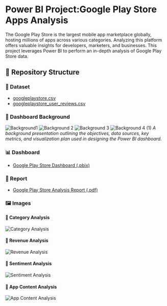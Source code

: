 # Power BI Project:Google Play Store Apps Analysis 
The Google Play Store is the largest mobile app marketplace globally, hosting millions of apps  across various categories. Analyzing this platform offers valuable insights for developers,  marketers, and businesses. This project leverages Power BI to perform an in-depth analysis of  Google Play Store data.
## 📁 Repository Structure
### 📂 Dataset
- [googleplaystore.csv](https://github.com/Samplergithub769/Google-Play-Store-Apps/blob/main/googleplaystore.csv)
- [googleplaystore_user_reviews.csv](https://github.com/Samplergithub769/Google-Play-Store-Apps/blob/main/googleplaystore_user_reviews.csv)

### 🎯 Dashboard Background
![Background1](https://github.com/user-attachments/assets/b082cd79-fdc8-4459-bfd3-94816786b965)
![Background 2](https://github.com/user-attachments/assets/83e41b12-2dd5-4056-b06e-0f033e983e64)
![Background 3](https://github.com/user-attachments/assets/5f8cd64e-7020-4963-aa5c-2e83e40e8913)
![Background 4 (1)](https://github.com/user-attachments/assets/4d5019f1-e775-4960-8d4d-2c06a033e439)
*A background presentation outlining the objectives, data sources, key metrics, and visualization plan used in designing the Power BI dashboard.*

### 📊 Dashboard
- [Google Play Store Dashboard (.pbix)](https://github.com/Samplergithub769/Google-Play-Store-Apps/blob/main/Google%20Play%20Store%20Apps%202.pbix)

### 📄 Report
- [Google Play Store Analysis Report (.pdf)](https://github.com/Samplergithub769/Google-Play-Store-Apps/blob/main/Google%20Play%20Store%20Apps%20Analysis.pdf)

### 🖼️ Images

#### 📌 Category Analysis
![Category Analysis](https://github.com/user-attachments/assets/fb7e309e-039c-42df-9d79-31e4ea86b46d)

#### 📌 Revenue Analysis
![Revenue Analysis](https://github.com/user-attachments/assets/015ac299-f21b-478b-b7c7-c00c9cdc8206)

#### 📌 Sentiment Analysis
![Sentiment Analysis](https://github.com/user-attachments/assets/5fa9385e-232d-430a-b718-31d5136b8e43)

#### 📌 App Content Analysis
![App Content Analysis](https://github.com/user-attachments/assets/d606e84c-2b48-438f-a71c-6551dc7466cc)


